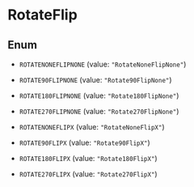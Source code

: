 

# RotateFlip

## Enum


* `ROTATENONEFLIPNONE` (value: `"RotateNoneFlipNone"`)

* `ROTATE90FLIPNONE` (value: `"Rotate90FlipNone"`)

* `ROTATE180FLIPNONE` (value: `"Rotate180FlipNone"`)

* `ROTATE270FLIPNONE` (value: `"Rotate270FlipNone"`)

* `ROTATENONEFLIPX` (value: `"RotateNoneFlipX"`)

* `ROTATE90FLIPX` (value: `"Rotate90FlipX"`)

* `ROTATE180FLIPX` (value: `"Rotate180FlipX"`)

* `ROTATE270FLIPX` (value: `"Rotate270FlipX"`)




